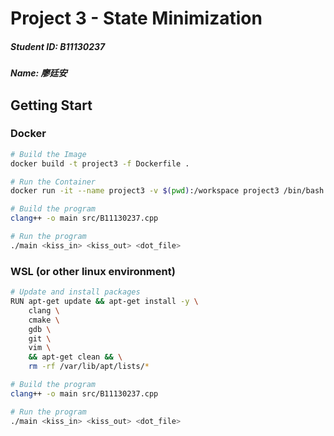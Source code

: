 # Project 3 - State Minimization

##### Student ID: B11130237

##### Name: 廖廷安

## Getting Start

### Docker

```bash
# Build the Image
docker build -t project3 -f Dockerfile .

# Run the Container
docker run -it --name project3 -v $(pwd):/workspace project3 /bin/bash

# Build the program
clang++ -o main src/B11130237.cpp

# Run the program
./main <kiss_in> <kiss_out> <dot_file>
```

### WSL (or other linux environment)

```bash
# Update and install packages
RUN apt-get update && apt-get install -y \
    clang \
    cmake \
    gdb \
    git \
    vim \
    && apt-get clean && \
    rm -rf /var/lib/apt/lists/*

# Build the program
clang++ -o main src/B11130237.cpp

# Run the program
./main <kiss_in> <kiss_out> <dot_file>
```